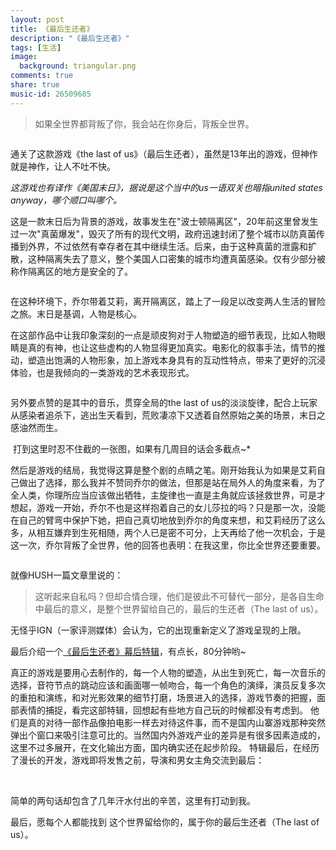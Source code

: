 ```yaml
---
layout: post
title: 《最后生还者》
description: "《最后生还者》"
tags: [生活]
image:
  background: triangular.png
comments: true
share: true
music-id: 26509685
---
```


> 如果全世界都背叛了你，我会站在你身后，背叛全世界。

<!-- more -->

<img src="" data-src="{{site.url}}/images/article/2017-3-5/1.jpg">

通关了这款游戏《the last of us》（最后生还者），虽然是13年出的游戏，但神作就是神作，让人不吐不快。

*这游戏也有译作《美国末日》，据说是这个当中的us一语双关也暗指united states
anyway，哪个顺口叫哪个。*

这是一款末日后为背景的游戏，故事发生在"波士顿隔离区"，20年前这里曾发生过一次"真菌爆发"，毁灭了所有的现代文明，政府迅速封闭了整个城市以防真菌传播到外界，不过依然有幸存者在其中继续生活。后来，由于这种真菌的泄露和扩散，这种隔离失去了意义，整个美国人口密集的城市均遭真菌感染。仅有少部分被称作隔离区的地方是安全的了。

<img src="" data-src="{{site.url}}/images/article/2017-3-5/2.jpg">

在这种环境下，乔尔带着艾莉，离开隔离区，踏上了一段足以改变两人生活的冒险之旅。末日是基调，人物是核心。

在这部作品中让我印象深刻的一点是顽皮狗对于人物塑造的细节表现，比如人物眼睛是真的有神，也让这些虚构的人物显得更加真实。电影化的叙事手法，情节的推动，塑造出饱满的人物形象，加上游戏本身具有的互动性特点，带来了更好的沉浸体验，也是我倾向的一类游戏的艺术表现形式。

<img src="" data-src="{{site.url}}/images/article/2017-3-5/3.jpg">

另外要点赞的是其中的音乐，贯穿全局的the last of us的淡淡旋律，配合上玩家从感染者追杀下，逃出生天看到，荒败凄凉下又透着自然原始之美的场景，末日之感油然而生。

<img src="" data-src="{{site.url}}/images/article/2017-3-5/4.jpg">
打到这里时忍不住截的一张图，如果有几周目的话会多截点~*

然后是游戏的结局，我觉得这算是整个剧的点睛之笔。刚开始我认为如果是艾莉自己做出了选择，那么我并不赞同乔尔的做法，但那是站在局外人的角度来看，为了全人类，你理所应当应该做出牺牲，主旋律也一直是主角就应该拯救世界，可是才想起，游戏一开始，乔尔不也是这样抱着自己的女儿莎拉的吗？只是那一次，没能在自己的臂弯中保护下她，把自己真切地放到乔尔的角度来想，和艾莉经历了这么多，从相互嫌弃到生死相随，两个人已是密不可分，上天再给了他一次机会，于是这一次，乔尔背叛了全世界，他的回答也表明：在我这里，你比全世界还要重要。

<img src="" data-src="{{site.url}}/images/article/2017-3-5/5.jpg">

就像HUSH一篇文章里说的：
> 这听起来自私吗？但却合情合理，他们是彼此不可替代一部分，是各自生命中最后的意义，是整个世界留给自己的，最后的生还者（The last of us）。

无怪乎IGN（一家评测媒体）会认为，它的出现重新定义了游戏呈现的上限。

最后介绍一个[《最后生还者》幕后特辑](http://www.tudou.com/programs/view/8A-pd7Eobks/?FR=LIAN)，有点长，80分钟哟~

真正的游戏是要用心去制作的，每一个人物的塑造，从出生到死亡，每一次音乐的选择，音符节点的跳动应该和画面哪一帧吻合，每一个角色的演绎，演员反复多次的重拍和演练，和对光影效果的细节打磨，场景进入的选择，游戏节奏的把握，面部表情的捕捉，看完这部特辑，回想起有些地方自己玩的时候都没有考虑到。
他们是真的对待一部作品像拍电影一样去对待这件事，而不是国内山寨游戏那种突然弹出个窗口来吸引注意可比的。当然国内外游戏产业的差异是有很多因素造成的，这里不过多展开，在文化输出方面，国内确实还在起步阶段。
特辑最后，在经历了漫长的开发，游戏即将发售之前，导演和男女主角交流到最后：

<img src="" data-src="{{site.url}}/images/article/2017-3-5/6.jpg">

<img src="" data-src="{{site.url}}/images/article/2017-3-5/7.jpg">

简单的两句话却包含了几年汗水付出的辛苦，这里有打动到我。

最后，愿每个人都能找到
这个世界留给你的，属于你的最后生还者（The last of us）。